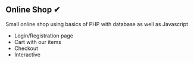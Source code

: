 ## Online Shop ✔


Small online shop using basics of PHP with database as well as Javascript


* Login/Registration page
* Cart with our items
* Checkout
* Interactive

